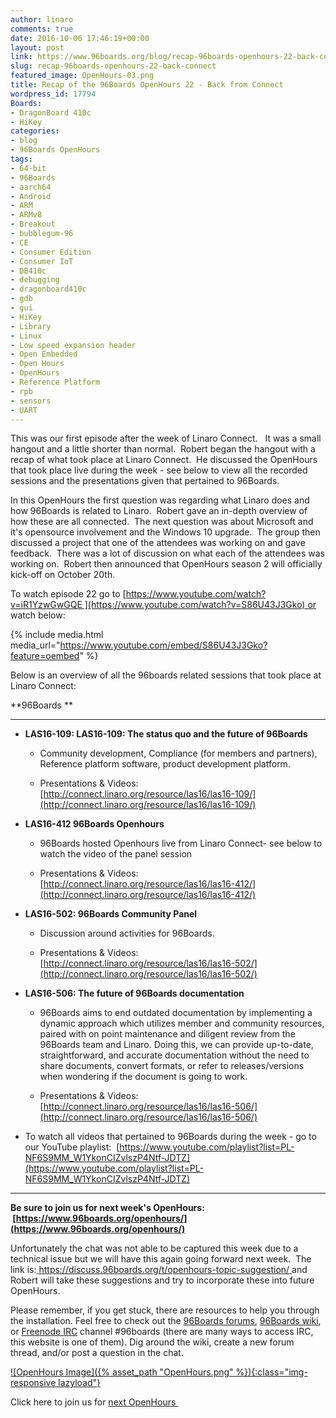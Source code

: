 ```yaml
---
author: linaro
comments: true
date: 2016-10-06 17:46:19+00:00
layout: post
link: https://www.96boards.org/blog/recap-96boards-openhours-22-back-connect/
slug: recap-96boards-openhours-22-back-connect
featured_image: OpenHours-03.png
title: Recap of the 96Boards OpenHours 22 - Back from Connect
wordpress_id: 17794
Boards:
- DragonBoard 410c
- HiKey
categories:
- blog
- 96Boards OpenHours
tags:
- 64-bit
- 96Boards
- aarch64
- Android
- ARM
- ARMv8
- Breakout
- bubblegum-96
- CE
- Consumer Edition
- Consumer IoT
- DB410c
- debugging
- dragonboard410c
- gdb
- gui
- HiKey
- Library
- Linux
- Low speed expansion header
- Open Embedded
- Open Hours
- OpenHours
- Reference Platform
- rpb
- sensors
- UART
---
```


This was our first episode after the week of Linaro Connect.   It was a small hangout and a little shorter than normal.  Robert began the hangout with a recap of what took place at Linaro Connect.  He discussed the OpenHours that took place live during the week - see below to view all the recorded sessions and the presentations given that pertained to 96Boards.

In this OpenHours the first question was regarding what Linaro does and how 96Boards is related to Linaro.  Robert gave an in-depth overview of how these are all connected.  The next question was about Microsoft and it's opensource involvement and the Windows 10 upgrade.  The group then discussed a project that one of the attendees was working on and gave feedback.  There was a lot of discussion on what each of the attendees was working on.  Robert then announced that OpenHours season 2 will officially kick-off on October 20th.

To watch episode 22 go to [https://www.youtube.com/watch?v=iR1YzwGwGQE ](https://www.youtube.com/watch?v=S86U43J3Gko) or watch below:

{% include media.html media_url="https://www.youtube.com/embed/S86U43J3Gko?feature=oembed" %}

Below is an overview of all the 96boards related sessions that took place at Linaro Connect:

**96Boards **



* * *

  * **LAS16-109: LAS16-109: The status quo and the future of 96Boards**


    * Community development, Compliance (for members and partners), Reference platform software, product development platform.


    * Presentations & Videos: [http://connect.linaro.org/resource/las16/las16-109/](http://connect.linaro.org/resource/las16/las16-109/)





  * **LAS16-412 96Boards Openhours**


    * 96Boards hosted Openhours live from Linaro Connect- see below to watch the video of the panel session


    * Presentations & Videos: [http://connect.linaro.org/resource/las16/las16-412/](http://connect.linaro.org/resource/las16/las16-412/)





  * **LAS16-502: 96Boards Community Panel**


    * Discussion around activities for 96Boards.


    * Presentations & Videos: [http://connect.linaro.org/resource/las16/las16-502/](http://connect.linaro.org/resource/las16/las16-502/)





  * **LAS16-506: The future of 96Boards documentation**


    * 96Boards aims to end outdated documentation by implementing a dynamic approach which utilizes member and community resources, paired with on point maintenance and diligent review from the 96Boards team and Linaro. Doing this, we can provide up-to-date, straightforward, and accurate documentation without the need to share documents, convert formats, or refer to releases/versions when wondering if the document is going to work.


    * Presentations & Videos: [http://connect.linaro.org/resource/las16/las16-506/](http://connect.linaro.org/resource/las16/las16-506/)





  * To watch all videos that pertained to 96Boards during the week - go to our YouTube playlist:  [https://www.youtube.com/playlist?list=PL-NF6S9MM_W1YkonCIZvlszP4Ntf-JDTZ](https://www.youtube.com/playlist?list=PL-NF6S9MM_W1YkonCIZvlszP4Ntf-JDTZ)





* * *



**Be sure to join us for next week's OpenHours:  [https://www.96boards.org/openhours/](https://www.96boards.org/openhours/)**

Unfortunately the chat was not able to be captured this week due to a technical issue but we will have this again going forward next week.  The link is:[ https://discuss.96boards.org/t/openhours-topic-suggestion/ ](https://discuss.96boards.org/t/openhours-topic-suggestion/)and Robert will take these suggestions and try to incorporate these into future OpenHours.

Please remember, if you get stuck, there are resources to help you through the installation. Feel free to check out the [96Boards forums](https://discuss.96boards.org/), [96Boards wiki](https://github.com/96boards/documentation/wiki), or [Freenode IRC](http://webchat.freenode.net/?channels=%2396boards) channel #96boards (there are many ways to access IRC, this website is one of them). Dig around the wiki, create a new forum thread, and/or post a question in the chat.











[![OpenHours Image]({% asset_path "OpenHours.png" %}){:class="img-responsive lazyload"}](https://www.96boards.org/openhours/)



Click here to join us for [next OpenHours ](https://www.96boards.org/openhours/)

